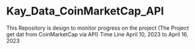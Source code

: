 # Kay_Data_CoinMarketCap_API
This Repository is design to monitor progress on the project (The Project get dat from CoinMarketCap via API)
Time Line April 10, 2023 to April 16, 2023
